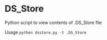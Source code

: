 # DS_Store
Python script to view contents of .DS_Store file

Usage `python dsstore.py -t .DS_Store`
